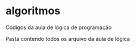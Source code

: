 # algoritmos
Códigos da aula de lógica de programação

Pasta contendo todos os arquivo da aula de lógica
